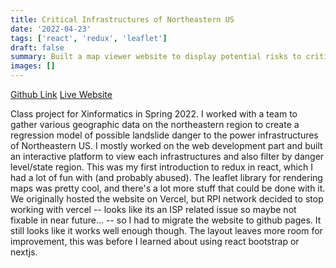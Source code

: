 ```yaml
---
title: Critical Infrastructures of Northeastern US
date: '2022-04-23'
tags: ['react', 'redux', 'leaflet']
draft: false
summary: Built a map viewer website to display potential risks to critical infrastructures of Northeastern US
images: []
---
```


[Github Link](https://github.com/AI-and-Blockchain/F22_Web_Spam_Cleanup)
[Live Website](https://critical-infrastructures.github.io)

Class project for Xinformatics in Spring 2022.
I worked with a team to gather various geographic data on the northeastern region to create a regression model of possible landslide danger to the power infrastructures of Northeastern US.
I mostly worked on the web development part and built an interactive platform to view each infrastructures and also filter by danger level/state region.
This was my first introduction to redux in react, which I had a lot of fun with (and probably abused).
The leaflet library for rendering maps was pretty cool, and there's a lot more stuff that could be done with it.
We originally hosted the website on Vercel, but RPI network decided to stop working with vercel -- looks like its an ISP related issue so maybe not fixable in near future... -- so I had to migrate the website to github pages.
It still looks like it works well enough though.
The layout leaves more room for improvement, this was before I learned about using react bootstrap or nextjs.
